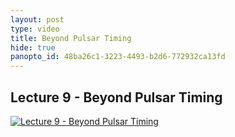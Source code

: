 ```yaml
--- 
layout: post
type: video
title: Beyond Pulsar Timing
hide: true
panopto_id: 48ba26c1-3223-4493-b2d6-772932ca13fd
---
```


## Lecture 9 - Beyond Pulsar Timing
[![Lecture 9 - Beyond Pulsar Timing](https://uva.hosted.panopto.com/Panopto/Services/FrameGrabber.svc/FrameRedirect?objectId=48ba26c1-3223-4493-b2d6-772932ca13fd&mode=Delivery)](https://uva.hosted.panopto.com/Panopto/Pages/Viewer.aspx?id=48ba26c1-3223-4493-b2d6-772932ca13fd)


